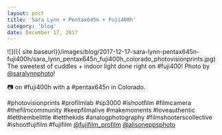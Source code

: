 ```yaml
---
layout: post
title: 'Sara Lynn + Pentax645n + Fuji400h'
category: 'blog'
date: December 17, 2017
---
```


![]({{ site.baseurl}}/images/blog/2017-12-17-sara-lynn-pentax645n-fuji400h/sara_lynn_pentax645n_fuji400h_colorado_photovisionprints.jpg)  
The sweetest of cuddles + indoor light done right on #fuji400! Photo by [@saralynnphoto](http://www.instagram.com/saralynnphoto/?hl=en)! 

📷 on #fuji400h with a #pentax645n in Colorado.

#photovisionprints #profilmlab #sp3000 #ishootfilm #filmcamera #thefilmcommunity #keepfilmalive #makemoments #loveauthentic #letthembelittle #letthekids #analogphotography #filmshooterscollective #ishootfujifilm #fujifilm [@fujifilm_profilm](http://www.instagram.com/fujifilm_profilm/?hl=en) [@alisoneppsphoto](http://www.instagram.com/alisoneppsphoto/?hl=en)
